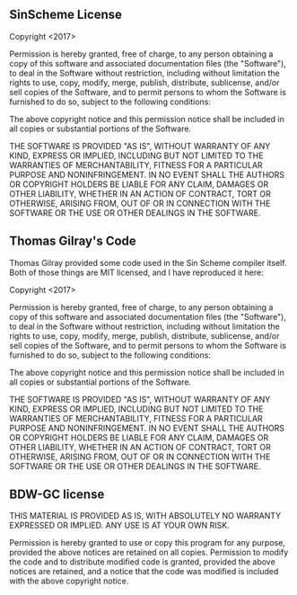 ## SinScheme License ##

Copyright <2017> <Davis Silverman>

Permission is hereby granted, free of charge,
to any person obtaining a copy of this software and associated documentation files (the "Software"),
to deal in the Software without restriction, including without limitation the rights to
use, copy, modify, merge, publish, distribute, sublicense, and/or sell copies of the Software,
and to permit persons to whom the Software is furnished to do so, subject to the following conditions:

The above copyright notice and this permission notice shall be included in all copies
or substantial portions of the Software.

THE SOFTWARE IS PROVIDED "AS IS", WITHOUT WARRANTY OF ANY KIND,
EXPRESS OR IMPLIED, INCLUDING BUT NOT LIMITED TO THE WARRANTIES OF MERCHANTABILITY,
FITNESS FOR A PARTICULAR PURPOSE AND NONINFRINGEMENT.
IN NO EVENT SHALL THE AUTHORS OR COPYRIGHT HOLDERS BE LIABLE FOR ANY CLAIM,
DAMAGES OR OTHER LIABILITY, WHETHER IN AN ACTION OF CONTRACT, TORT OR OTHERWISE,
ARISING FROM, OUT OF OR IN CONNECTION WITH THE SOFTWARE OR THE USE OR OTHER DEALINGS IN THE SOFTWARE.

## Thomas Gilray's Code ##

Thomas Gilray provided some code used in the Sin Scheme compiler itself.
Both of those things are MIT licensed, and I have reproduced it here:

Copyright <2017> <Thomas Gilray>

Permission is hereby granted, free of charge,
to any person obtaining a copy of this software and associated documentation files (the "Software"),
to deal in the Software without restriction, including without limitation the rights to
use, copy, modify, merge, publish, distribute, sublicense, and/or sell copies of the Software,
and to permit persons to whom the Software is furnished to do so, subject to the following conditions:

The above copyright notice and this permission notice shall be included in all copies
or substantial portions of the Software.

THE SOFTWARE IS PROVIDED "AS IS", WITHOUT WARRANTY OF ANY KIND,
EXPRESS OR IMPLIED, INCLUDING BUT NOT LIMITED TO THE WARRANTIES OF MERCHANTABILITY,
FITNESS FOR A PARTICULAR PURPOSE AND NONINFRINGEMENT.
IN NO EVENT SHALL THE AUTHORS OR COPYRIGHT HOLDERS BE LIABLE FOR ANY CLAIM,
DAMAGES OR OTHER LIABILITY, WHETHER IN AN ACTION OF CONTRACT, TORT OR OTHERWISE,
ARISING FROM, OUT OF OR IN CONNECTION WITH THE SOFTWARE OR THE USE OR OTHER DEALINGS IN THE SOFTWARE.

## BDW-GC license ##

THIS MATERIAL IS PROVIDED AS IS, WITH ABSOLUTELY NO WARRANTY EXPRESSED OR IMPLIED. ANY USE IS AT YOUR OWN RISK.

Permission is hereby granted to use or copy this program for any purpose,
provided the above notices are retained on all copies.
Permission to modify the code and to distribute modified code is granted,
provided the above notices are retained, and a notice that the code was modified
is included with the above copyright notice.
